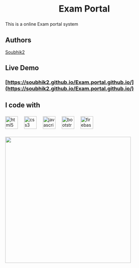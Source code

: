<h1 align="center">Exam Portal</h1>

###

<p align="left">This is a online Exam portal system</p>

###


## Authors

[Soubhik2](https://github.com/Soubhik2)

## Live Demo

### [https://soubhik2.github.io/Exam.portal.github.io/](https://soubhik2.github.io/Exam.portal.github.io/)


<h2 align="left">I code with</h2>

###

<div align="left">
  <img src="https://cdn.jsdelivr.net/gh/devicons/devicon/icons/html5/html5-original.svg" height="40" alt="html5 logo"  />
  <img width="12" />
  <img src="https://cdn.jsdelivr.net/gh/devicons/devicon/icons/css3/css3-original.svg" height="40" alt="css3 logo"  />
  <img width="12" />
  <img src="https://cdn.jsdelivr.net/gh/devicons/devicon/icons/javascript/javascript-original.svg" height="40" alt="javascript logo"  />
  <img width="12" />
  <img src="https://skillicons.dev/icons?i=bootstrap" height="40" alt="bootstrap logo"  />
  <img width="12" />
  <img src="https://skillicons.dev/icons?i=firebase" height="40" alt="firebase logo"  />
</div>

###

<div align="left">
  <img height="400" src="https://firebasestorage.googleapis.com/v0/b/resume-website-9493c.appspot.com/o/files%2FExam%20portal.png?alt=media&token=b07ca3f4-d7db-426d-96db-1c777d8f47ae"  />
</div>

###

